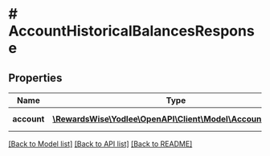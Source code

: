 # # AccountHistoricalBalancesResponse

## Properties

Name | Type | Description | Notes
------------ | ------------- | ------------- | -------------
**account** | [**\RewardsWise\Yodlee\OpenAPI\Client\Model\AccountHistory[]**](AccountHistory.md) |  | [optional] [readonly]

[[Back to Model list]](../../README.md#models) [[Back to API list]](../../README.md#endpoints) [[Back to README]](../../README.md)
